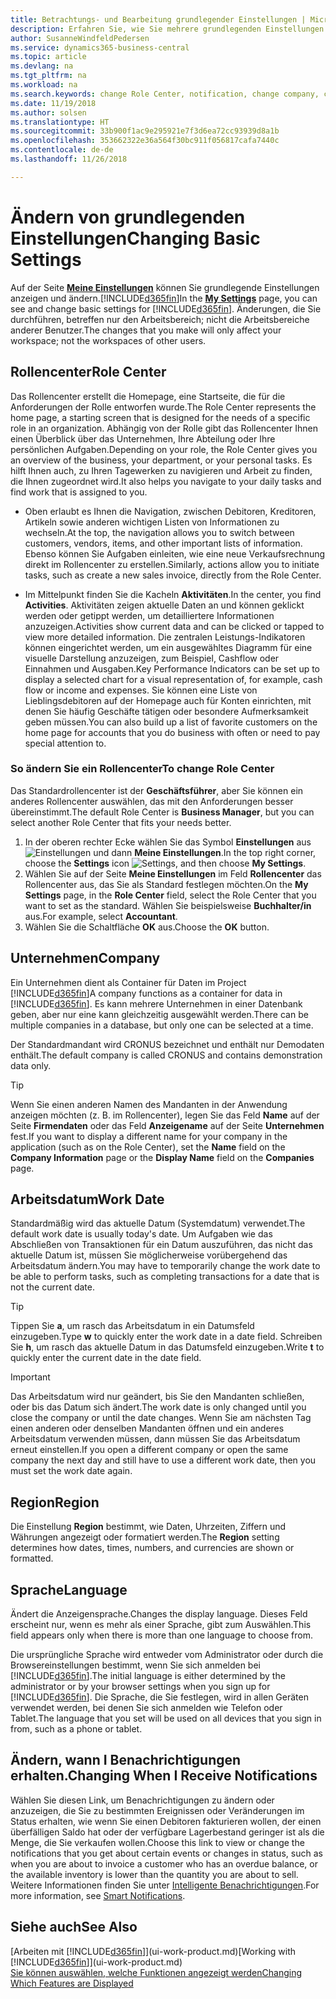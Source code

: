 ```yaml
---
title: Betrachtungs- und Bearbeitung grundlegender Einstellungen | Microsoft Docs
description: Erfahren Sie, wie Sie mehrere grundlegenden Einstellungen einrichten, zum Beispiel im Rollencenter, im Unternehmen oder im Arbeitsdatum.
author: SusanneWindfeldPedersen
ms.service: dynamics365-business-central
ms.topic: article
ms.devlang: na
ms.tgt_pltfrm: na
ms.workload: na
ms.search.keywords: change Role Center, notification, change company, change work date
ms.date: 11/19/2018
ms.author: solsen
ms.translationtype: HT
ms.sourcegitcommit: 33b900f1ac9e295921e7f3d6ea72cc93939d8a1b
ms.openlocfilehash: 353662322e36a564f30bc911f056817cafa7440c
ms.contentlocale: de-de
ms.lasthandoff: 11/26/2018

---
```

# <a name="changing-basic-settings"></a><span data-ttu-id="57004-103">Ändern von grundlegenden Einstellungen</span><span class="sxs-lookup"><span data-stu-id="57004-103">Changing Basic Settings</span></span>
<span data-ttu-id="57004-104">Auf der Seite [**Meine Einstellungen**](https://businesscentral.dynamics.com?page=9176 "Rufen Sie direkt die Benutzereinstellungsseite in Business Central auf") können Sie grundlegende Einstellungen anzeigen und ändern.[!INCLUDE[d365fin](includes/d365fin_md.md)]</span><span class="sxs-lookup"><span data-stu-id="57004-104">In the [**My Settings**](https://businesscentral.dynamics.com?page=9176 "Go directly to your user settings page in Business Central") page, you can see and change basic settings for [!INCLUDE[d365fin](includes/d365fin_md.md)].</span></span> <span data-ttu-id="57004-105">Änderungen, die Sie durchführen, betreffen nur den Arbeitsbereich; nicht die Arbeitsbereiche anderer Benutzer.</span><span class="sxs-lookup"><span data-stu-id="57004-105">The changes that you make will only affect your workspace; not the workspaces of other users.</span></span>  

## <a name="role-center"></a> <span data-ttu-id="57004-106">Rollencenter</span><span class="sxs-lookup"><span data-stu-id="57004-106">Role Center</span></span>
<span data-ttu-id="57004-107">Das Rollencenter erstellt die Homepage, eine Startseite, die für die Anforderungen der Rolle entworfen wurde.</span><span class="sxs-lookup"><span data-stu-id="57004-107">The Role Center represents the home page, a starting screen that is designed for the needs of a specific role in an organization.</span></span> <span data-ttu-id="57004-108">Abhängig von der Rolle gibt das Rollencenter Ihnen einen Überblick über das Unternehmen, Ihre Abteilung oder Ihre persönlichen Aufgaben.</span><span class="sxs-lookup"><span data-stu-id="57004-108">Depending on your role, the Role Center gives you an overview of the business, your department, or your personal tasks.</span></span> <span data-ttu-id="57004-109">Es hilft Ihnen auch, zu Ihren Tagewerken zu navigieren und Arbeit zu finden, die Ihnen zugeordnet wird.</span><span class="sxs-lookup"><span data-stu-id="57004-109">It also helps you navigate to your daily tasks and find work that is assigned to you.</span></span>

-   <span data-ttu-id="57004-110">Oben erlaubt es Ihnen die Navigation, zwischen Debitoren, Kreditoren, Artikeln sowie anderen wichtigen Listen von Informationen zu wechseln.</span><span class="sxs-lookup"><span data-stu-id="57004-110">At the top, the navigation allows you to switch between customers, vendors, items, and other important lists of information.</span></span> <span data-ttu-id="57004-111">Ebenso können Sie Aufgaben einleiten, wie eine neue Verkaufsrechnung direkt im Rollencenter zu erstellen.</span><span class="sxs-lookup"><span data-stu-id="57004-111">Similarly, actions allow you to initiate tasks, such as create a new sales invoice, directly from the Role Center.</span></span>

-   <span data-ttu-id="57004-112">Im Mittelpunkt finden Sie die Kacheln **Aktivitäten**.</span><span class="sxs-lookup"><span data-stu-id="57004-112">In the center, you find **Activities**.</span></span> <span data-ttu-id="57004-113">Aktivitäten zeigen aktuelle Daten an und können geklickt werden oder getippt werden, um detailliertere Informationen anzuzeigen.</span><span class="sxs-lookup"><span data-stu-id="57004-113">Activities show current data and can be clicked or tapped to view more detailed information.</span></span> <span data-ttu-id="57004-114">Die zentralen Leistungs-Indikatoren können eingerichtet werden, um ein ausgewähltes Diagramm für eine visuelle Darstellung anzuzeigen, zum Beispiel, Cashflow oder Einnahmen und Ausgaben.</span><span class="sxs-lookup"><span data-stu-id="57004-114">Key Performance Indicators can be set up to display a selected chart for a visual representation of, for example, cash flow or income and expenses.</span></span> <span data-ttu-id="57004-115">Sie können eine Liste von Lieblingsdebitoren auf der Homepage auch für Konten einrichten, mit denen Sie häufig Geschäfte tätigen oder besondere Aufmerksamkeit geben müssen.</span><span class="sxs-lookup"><span data-stu-id="57004-115">You can also build up a list of favorite customers on the home page for accounts that you do business with often or need to pay special attention to.</span></span>

### <a name="to-change-role-center"></a><span data-ttu-id="57004-116">So ändern Sie ein Rollencenter</span><span class="sxs-lookup"><span data-stu-id="57004-116">To change Role Center</span></span>
<span data-ttu-id="57004-117">Das Standardrollencenter ist der **Geschäftsführer**, aber Sie können ein anderes Rollencenter auswählen, das mit den Anforderungen besser übereinstimmt.</span><span class="sxs-lookup"><span data-stu-id="57004-117">The default Role Center is **Business Manager**, but you can select another Role Center that fits your needs better.</span></span>
1. <span data-ttu-id="57004-118">In der oberen rechter Ecke wählen Sie das Symbol **Einstellungen** aus ![Einstellungen](media/ui-experience/settings_icon_small.png "Einstellungssymbol Rollencenter") und dann **Meine Einstellungen**.</span><span class="sxs-lookup"><span data-stu-id="57004-118">In the top right corner, choose the **Settings** icon ![Settings](media/ui-experience/settings_icon_small.png "Settings icon for role center"), and then choose **My Settings**.</span></span>
2. <span data-ttu-id="57004-119">Wählen Sie auf der Seite **Meine Einstellungen** im Feld **Rollencenter** das Rollencenter aus, das Sie als Standard festlegen möchten.</span><span class="sxs-lookup"><span data-stu-id="57004-119">On the **My Settings** page, in the **Role Center** field, select the Role Center that you want to set as the standard.</span></span> <span data-ttu-id="57004-120">Wählen Sie beispielsweise **Buchhalter/in** aus.</span><span class="sxs-lookup"><span data-stu-id="57004-120">For example, select **Accountant**.</span></span>
3. <span data-ttu-id="57004-121">Wählen Sie die Schaltfläche **OK** aus.</span><span class="sxs-lookup"><span data-stu-id="57004-121">Choose the **OK** button.</span></span>

## <a name="company"></a><span data-ttu-id="57004-122">Unternehmen</span><span class="sxs-lookup"><span data-stu-id="57004-122">Company</span></span>
<span data-ttu-id="57004-123">Ein Unternehmen dient als Container für Daten im Project [!INCLUDE[d365fin](includes/d365fin_md.md)]</span><span class="sxs-lookup"><span data-stu-id="57004-123">A company functions as a container for data in [!INCLUDE[d365fin](includes/d365fin_md.md)].</span></span> <span data-ttu-id="57004-124">Es kann mehrere Unternehmen in einer Datenbank geben, aber nur eine kann gleichzeitig ausgewählt werden.</span><span class="sxs-lookup"><span data-stu-id="57004-124">There can be multiple companies in a database, but only one can be selected at a time.</span></span>

<span data-ttu-id="57004-125">Der Standardmandant wird CRONUS bezeichnet und enthält nur Demodaten enthält.</span><span class="sxs-lookup"><span data-stu-id="57004-125">The default company is called CRONUS and contains demonstration data only.</span></span>

> [!TIP]  
>   <span data-ttu-id="57004-126">Wenn Sie einen anderen Namen des Mandanten in der Anwendung anzeigen möchten (z. B. im Rollencenter), legen Sie das Feld **Name** auf der Seite **Firmendaten** oder das Feld **Anzeigename** auf der Seite **Unternehmen** fest.</span><span class="sxs-lookup"><span data-stu-id="57004-126">If you want to display a different name for your company in the application (such as on the Role Center), set the **Name** field on the **Company Information** page or the **Display Name** field on the **Companies** page.</span></span>  

## <a name="work-date"></a><span data-ttu-id="57004-127">Arbeitsdatum</span><span class="sxs-lookup"><span data-stu-id="57004-127">Work Date</span></span>
<span data-ttu-id="57004-128">Standardmäßig wird das aktuelle Datum (Systemdatum) verwendet.</span><span class="sxs-lookup"><span data-stu-id="57004-128">The default work date is usually today's date.</span></span> <span data-ttu-id="57004-129">Um Aufgaben wie das Abschließen von Transaktionen für ein Datum auszuführen, das nicht das aktuelle Datum ist, müssen Sie möglicherweise vorübergehend das Arbeitsdatum ändern.</span><span class="sxs-lookup"><span data-stu-id="57004-129">You may have to temporarily change the work date to be able to perform tasks, such as completing transactions for a date that is not the current date.</span></span>

> [!TIP]  
>   <span data-ttu-id="57004-130">Tippen Sie **a**, um rasch das Arbeitsdatum in ein Datumsfeld einzugeben.</span><span class="sxs-lookup"><span data-stu-id="57004-130">Type **w** to quickly enter the work date in a date field.</span></span> <span data-ttu-id="57004-131">Schreiben Sie **h**, um rasch das aktuelle Datum in das Datumsfeld einzugeben.</span><span class="sxs-lookup"><span data-stu-id="57004-131">Write **t** to quickly enter the current date in the date field.</span></span>

> [!IMPORTANT]  
>   <span data-ttu-id="57004-132">Das Arbeitsdatum wird nur geändert, bis Sie den Mandanten schließen, oder bis das Datum sich ändert.</span><span class="sxs-lookup"><span data-stu-id="57004-132">The work date is only changed until you close the company or until the date changes.</span></span> <span data-ttu-id="57004-133">Wenn Sie am nächsten Tag einen anderen oder denselben Mandanten öffnen und ein anderes Arbeitsdatum verwenden müssen, dann müssen Sie das Arbeitsdatum erneut einstellen.</span><span class="sxs-lookup"><span data-stu-id="57004-133">If you open a different company or open the same company the next day and still have to use a different work date, then you must set the work date again.</span></span>

## <a name="region"></a> <span data-ttu-id="57004-134">Region</span><span class="sxs-lookup"><span data-stu-id="57004-134">Region</span></span>
<span data-ttu-id="57004-135">Die Einstellung **Region** bestimmt, wie Daten, Uhrzeiten, Ziffern und Währungen angezeigt oder formatiert werden.</span><span class="sxs-lookup"><span data-stu-id="57004-135">The **Region** setting determines how dates, times, numbers, and currencies are shown or formatted.</span></span>   


## <a name="language"></a> <span data-ttu-id="57004-136">Sprache</span><span class="sxs-lookup"><span data-stu-id="57004-136">Language</span></span>
<span data-ttu-id="57004-137">Ändert die Anzeigensprache.</span><span class="sxs-lookup"><span data-stu-id="57004-137">Changes the display language.</span></span> <span data-ttu-id="57004-138">Dieses Feld erscheint nur, wenn es mehr als einer Sprache, gibt zum Auswählen.</span><span class="sxs-lookup"><span data-stu-id="57004-138">This field appears only when there is more than one language to choose from.</span></span> 

<span data-ttu-id="57004-139">Die ursprüngliche Sprache wird entweder vom Administrator oder durch die Browsereinstellungen bestimmt, wenn Sie sich anmelden bei [!INCLUDE[d365fin](includes/d365fin_md.md)].</span><span class="sxs-lookup"><span data-stu-id="57004-139">The initial language is either determined by the administrator or by your browser settings when you sign up for [!INCLUDE[d365fin](includes/d365fin_md.md)].</span></span> <span data-ttu-id="57004-140">Die Sprache, die Sie festlegen, wird in allen Geräten verwendet werden, bei denen Sie sich anmelden wie Telefon oder Tablet.</span><span class="sxs-lookup"><span data-stu-id="57004-140">The language that you set will be used on all devices that you sign in from, such as a phone or tablet.</span></span>

## <a name="changing-when-i-receive-notifications"></a><span data-ttu-id="57004-141">Ändern, wann I Benachrichtigungen erhalten.</span><span class="sxs-lookup"><span data-stu-id="57004-141">Changing When I Receive Notifications</span></span>
<span data-ttu-id="57004-142">Wählen Sie diesen Link, um Benachrichtigungen zu ändern oder anzuzeigen, die Sie zu bestimmten Ereignissen oder Veränderungen im Status erhalten, wie wenn Sie einen Debitoren fakturieren wollen, der einen überfälligen Saldo hat oder der verfügbare Lagerbestand geringer ist als die Menge, die Sie verkaufen wollen.</span><span class="sxs-lookup"><span data-stu-id="57004-142">Choose this link to view or change the notifications that you get about certain events or changes in status, such as when you are about to invoice a customer who has an overdue balance, or the available inventory is lower than the quantity you are about to sell.</span></span> <span data-ttu-id="57004-143">Weitere Informationen finden Sie unter [Intelligente Benachrichtigungen](ui-smart-notifications.md).</span><span class="sxs-lookup"><span data-stu-id="57004-143">For more information, see [Smart Notifications](ui-smart-notifications.md).</span></span>

## <a name="see-also"></a><span data-ttu-id="57004-144">Siehe auch</span><span class="sxs-lookup"><span data-stu-id="57004-144">See Also</span></span>
<span data-ttu-id="57004-145">[Arbeiten mit [!INCLUDE[d365fin](includes/d365fin_md.md)]](ui-work-product.md)</span><span class="sxs-lookup"><span data-stu-id="57004-145">[Working with [!INCLUDE[d365fin](includes/d365fin_md.md)]](ui-work-product.md)</span></span>  
[<span data-ttu-id="57004-146">Sie können auswählen, welche Funktionen angezeigt werden</span><span class="sxs-lookup"><span data-stu-id="57004-146">Changing Which Features are Displayed</span></span>](ui-experiences.md)  

